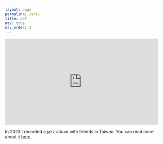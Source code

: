 ```yaml
---
layout: page
permalink: /art/
title: art
nav: true
nav_order: 2
---
```


<style>
  .art-video-container {
    position: relative;
    width: 100%;
    padding-bottom: 56.25%;
    height: 0;
    overflow: hidden;
  }

  .art-video-container iframe {
    position: absolute;
    top: 0;
    left: 0;
    width: 100%;
    height: 100%;
    border: 0;
  }
</style>

<div class="art-video-container">
  <iframe
    src="https://www.youtube.com/embed/videoseries?list=PLLmNtQG2epzFG2PwtDTz4U9OVDCsiJGG8"
    title="YouTube playlist"
    allow="accelerometer; autoplay; clipboard-write; encrypted-media; gyroscope; picture-in-picture; web-share"
    allowfullscreen
  ></iframe>
</div>

In 2023 I recorded a jazz album with friends in Taiwan. You can read more about it [here](https://www.rohanprasad.org/blog/2023/2023-11-band-album-is-out/).
